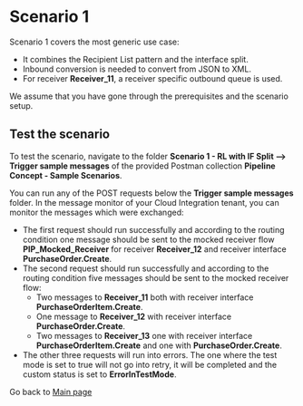 # Scenario 1

Scenario 1 covers the most generic use case:
- It combines the Recipient List pattern and the interface split.
- Inbound conversion is needed to convert from JSON to XML.
- For receiver **Receiver_11**, a receiver specific outbound queue is used.

We assume that you have gone through the prerequisites and the scenario setup.

## Test the scenario
To test the scenario, navigate to the folder **Scenario 1 - RL with IF Split --> Trigger sample messages** of the provided Postman collection **Pipeline Concept - Sample Scenarios**.

You can run any of the POST requests below the **Trigger sample messages** folder.
In the message monitor of your Cloud Integration tenant, you can monitor the messages which were exchanged:
- The first request should run successfully and according to the routing condition one message should be sent to the mocked receiver flow **PIP_Mocked_Receiver** for receiver **Receiver_12** and receiver interface **PurchaseOrder.Create**.
- The second request should run successfully and according to the routing condition five messages should be sent to the mocked receiver flow:
  - Two messages to **Receiver_11** both with receiver interface **PurchaseOrderItem.Create**.
  - One message to **Receiver_12** with receiver interface **PurchaseOrder.Create**.
  - Two messages to **Receiver_13** one with receiver interface **PurchaseOrderItem.Create** and one with **PurchaseOrder.Create**. 
- The other three requests will run into errors. The one where the test mode is set to true will not go into retry, it will be completed and the custom status is set to **ErrorInTestMode**.

Go back to [Main page](../../README.md)
